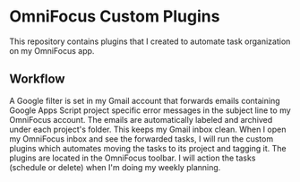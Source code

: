 # OmniFocus Custom Plugins
This repository contains plugins that I created to automate task organization on my OmniFocus app.<br>
## Workflow
A Google filter is set in my Gmail account that forwards emails containing Google Apps Script project specific error messages in the subject line to my OmniFocus account. The emails are automatically labeled and archived under each project's folder. This keeps my Gmail inbox clean. When I open my OmniFocus inbox and see the forwarded tasks, I will run the custom plugins which automates moving the tasks to its project and tagging it. The plugins are located in the OmniFocus toolbar. I will action the tasks (schedule or delete) when I'm doing my weekly planning.